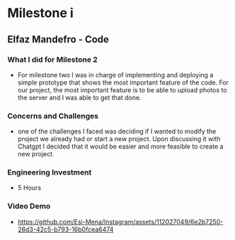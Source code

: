 # Milestone i
## Elfaz Mandefro - Code
### What I did for Milestone 2
- For milestone two I was in charge of implementing and deploying a simple prototype that shows the most important feature of the code. For our project, the most important feature is to be able to upload photos to the server and I was able to get that done. 
### Concerns and Challenges
- one of the challenges I faced was deciding if I wanted to modify the project we already had or start a new project. Upon discussing it with Chatgpt I decided that it would be easier and more feasible to create a new project. 
### Engineering Investment
- 5 Hours
### Video Demo 
- https://github.com/Esi-Mena/Instagram/assets/112027049/6e2b7250-26d3-42c5-b793-16b0fcea6474
  

